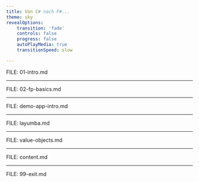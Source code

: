 ```yaml
---
title: Von C# nach F#...
theme: sky
revealOptions:
    transition: 'fade'
    controls: false
    progress: false
    autoPlayMedia: true
    transitionSpeed: slow

---
```


FILE: 01-intro.md

---

FILE: 02-fp-basics.md

---

FILE: demo-app-intro.md

---

FILE: layumba.md

---

FILE: value-objects.md

---

FILE: content.md

---

FILE: 99-exit.md
